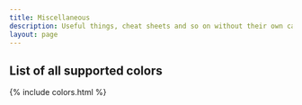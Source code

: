 ```yaml
---
title: Miscellaneous
description: Useful things, cheat sheets and so on without their own category
layout: page
---
```



## List of all supported colors
{% include colors.html %}

